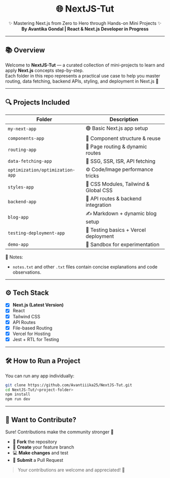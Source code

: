 <h1 align="center">🌐 NextJS-Tut</h1>

<p align="center">
  ✨ Mastering Next.js from Zero to Hero through Hands-on Mini Projects ✨ <br />
  <b>By Avantika Gondal | React & Next.js Developer in Progress</b>
</p>

---

## 📚 Overview

Welcome to **NextJS-Tut** — a curated collection of mini-projects to learn and apply **Next.js** concepts step-by-step.  
Each folder in this repo represents a practical use case to help you master routing, data fetching, backend APIs, styling, and deployment in Next.js 🚀

---

## 🔍 Projects Included

| Folder                        | Description                            |
|------------------------------|----------------------------------------|
| `my-next-app`                | 🟢 Basic Next.js app setup             |
| `components-app`             | 🔧 Component structure & reuse        |
| `routing-app`                | 🧭 Page routing & dynamic routes      |
| `data-fetching-app`          | 📡 SSG, SSR, ISR, API fetching        |
| `optimization/optimization-app` | ⚙️ Code/Image performance tricks    |
| `styles-app`                 | 🎨 CSS Modules, Tailwind & Global CSS |
| `backend-app`                | 🔌 API routes & backend integration   |
| `blog-app`                   | ✍️ Markdown + dynamic blog setup     |
| `testing-deployment-app`     | 🧪 Testing basics + Vercel deployment |
| `demo-app`                   | 🎲 Sandbox for experimentation        |

📘 Notes:  
- `notes.txt` and other `.txt` files contain concise explanations and code observations.

---

## ⚙️ Tech Stack

- [x] **Next.js (Latest Version)**
- [x] React
- [x] Tailwind CSS
- [x] API Routes
- [x] File-based Routing
- [x] Vercel for Hosting
- [x] Jest + RTL for Testing

---

## 🛠 How to Run a Project

You can run any app individually:

```bash
git clone https://github.com/Avantiiika25/NextJS-Tut.git
cd NextJS-Tut/<project-folder>
npm install
npm run dev
```
---

## 🤝 Want to Contribute?

Sure! Contributions make the community stronger 💪

- 🍴 **Fork** the repository  
- 🌿 **Create** your feature branch  
- 💻 **Make changes** and test  
- 📩 **Submit** a Pull Request

> Your contributions are welcome and appreciated! 💖
